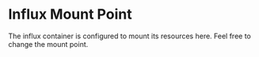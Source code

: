 # Influx Mount Point

The influx container is configured to mount its resources here. Feel free to change the mount point.